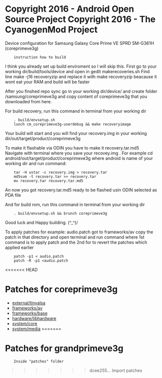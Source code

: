 Copyright 2016 - Android Open Source Project
Copyright 2016 - The CyanogenMod Project
===================================

Device configuration for Samsung Galaxy Core Prime VE SPRD SM-G361H (coreprimeve3g)

		instruction how to build

I think you already set up build enviroment so I will skip this.
First go to your working dir/build/tools/device and open in gedit makerecoveries.sh
Find line 
		make -j16 recoveryzip
and replace it with
		make recoveryzip
beacause it wont eat your RAM and build will be faster


After you finshed repo sync go in your working dir/device/
and create folder /samsung/coreprimeve3g and copy content of coreprimeve3g
that you downloaded from here.

For build recovery, run this command in terminal from your working dir 

		. build/envsetup.sh
		lunch cm_coreprimeve3g-userdebug && make recoveryimage

Your build will start and you will find your recovery.img in your working dir/out/target/product/coreprimeve3g

To make it flashable via ODIN you have to make it recovery.tar.md5
Navigate with terminal where you save your recovey.img .
For example cd android/out/target/product/coreprimeve3g
where android is name of your working dir
and run command:

		tar -H ustar -c recovery.img > recovery.tar
		md5sum -t recovery.tar >> recovery.tar
		mv recovery.tar recovery.tar.md5
        
An now you got recovery.tar.md5 ready to be flashed usin ODIN selected as PDA file

And for build rom, run this command in terminal from your working dir 

		. build/envsetup.sh && brunch coreprimeve3g

Good luck and Happy building. (^_^)/



To apply patches 
for example:  audio.patch
 got to frameworks/av  copy the patch in that directory and open 
terminal and run command 
where 1st command is to apply patch and 
the 2nd for to revert the patches which applied earlier

		patch -p1 < audio.patch
		patch -R -p1 <audio.patch

<<<<<<< HEAD
# Patches for coreprimeve3g

* [external/tinyalsa](https://github.com/CyanogenMod/android_external_tinyalsa/compare/cm-13.0...ngoquang2708:cm-13.0.patch)
* [frameworks/av](https://github.com/CyanogenMod/android_frameworks_av/compare/cm-13.0...ngoquang2708:cm-13.0.patch)
* [frameworks/base](https://github.com/CyanogenMod/android_frameworks_base/compare/cm-13.0...koquantam:cm-13.0.patch)
* [hardware/libhardware](https://github.com/CyanogenMod/android_hardware_libhardware/compare/cm-13.0...ngoquang2708:cm-13.0.patch)
* [system/core](https://github.com/CyanogenMod/android_system_core/compare/cm-13.0...ngoquang2708:cm-13.0.patch)
* [system/media](https://github.com/CyanogenMod/android_system_media/compare/cm-13.0...ngoquang2708:cm-13.0.patch)
=======
# Patches for grandprimeve3g
		Inside "patches" folder
>>>>>>> dcee255... Import patches
